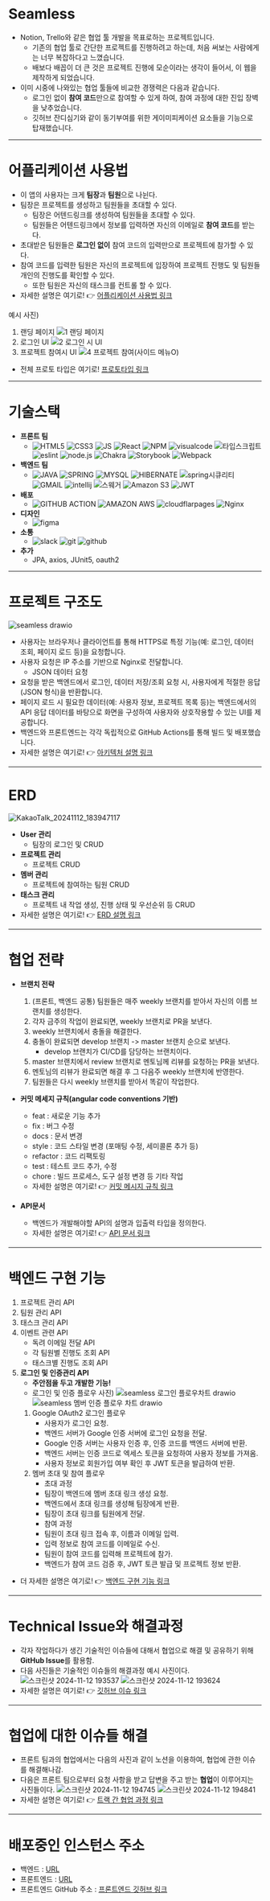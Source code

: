# Seamless
- Notion, Trello와 같은 협업 툴 개발을 목표로하는 프로젝트입니다.
  - 기존의 협업 툴로 간단한 프로젝트를 진행하려고 하는데, 처음 써보는 사람에게는 너무 복잡하다고 느꼈습니다.
  - 배보다 배꼽이 더 큰 것은 프로젝트 진행에 모순이라는 생각이 들어서, 이 웹을 제작하게 되었습니다.
- 이미 시중에 나와있는 협업 툴들에 비교한 경쟁력은 다음과 같습니다.
  - 로그인 없이 **참여 코드**만으로 참여할 수 있게 하여, 참여 과정에 대한 진입 장벽을 낮추었습니다.
  - 깃허브 잔디심기와 같이 동기부여를 위한 게이미피케이션 요소들을 기능으로 탑재했습니다.

---

# 어플리케이션 사용법
- 이 앱의 사용자는 크게 **팀장**과 **팀원**으로 나뉜다.
- 팀장은 프로젝트를 생성하고 팀원들을 초대할 수 있다.
  - 팀장은 어텐드링크를 생성하여 팀원들을 초대할 수 있다.
  - 팀원들은 어텐드링크에서 정보를 입력하면 자신의 이메일로 **참여 코드**를 받는다.
- 초대받은 팀원들은 **로그인 없이** 참여 코드의 입력만으로 프로젝트에 참가할 수 있다.
- 참여 코드를 입력한 팀원은 자신의 프로젝트에 입장하여 프로젝트 진행도 및 팀원들 개인의 진행도를 확인할 수 있다.
  - 또한 팀원은 자신의 태스크를 컨트롤 할 수 있다.
- 자세한 설명은 여기로! 👉 [어플리케이션 사용법 링크](https://github.com/kakao-tech-campus-2nd-step3/Team1_BE/wiki/%EC%96%B4%ED%94%8C%EB%A6%AC%EC%BC%80%EC%9D%B4%EC%85%98-%EC%82%AC%EC%9A%A9%EB%B2%95)

예시 사진)
1. 랜딩 페이지
   ![1  랜딩 페이지](https://github.com/user-attachments/assets/070052c6-333d-49bc-8b6f-b272de5a8a9f)
2. 로그인 UI
   ![2  로그인 시 UI](https://github.com/user-attachments/assets/3d3e342e-7021-46da-8b40-fc1cf864edfc)
3. 프로젝트 참여시 UI
   ![4  프로젝트 참여(사이드 메뉴O)](https://github.com/user-attachments/assets/bf635f6c-299b-4f6c-9c7e-30a763ecd85f)


- 전체 프로토 타입은 여기로! [프로토타입 링크](https://www.figma.com/design/ZhOOxxb7yLfcJORzvXLFjh/%EC%99%80%EC%9D%B4%EC%96%B4%ED%94%84%EB%A0%88%EC%9E%84?node-id=15-7915&node-type=canvas&t=3Nv8MvV08K1XFntC-11)

---

# 기술스택

- **프론트 팀**
  - ![HTML5](https://img.shields.io/badge/HTML5-E34F26?style=for-the-badge&logo=html5&logoColor=white) ![CSS3](https://img.shields.io/badge/CSS3-1572B6?style=for-the-badge&logo=css3&logoColor=white) ![JS](https://img.shields.io/badge/JavaScript-F7DF1E?style=for-the-badge&logo=JavaScript&logoColor=white) ![React](https://img.shields.io/badge/React-20232A?style=for-the-badge&logo=react&logoColor=61DAFB) ![NPM](https://img.shields.io/badge/npm-CB3837?style=for-the-badge&logo=npm&logoColor=white) ![visualcode](https://img.shields.io/badge/Visual_Studio_Code-0078D4?style=for-the-badge&logo=visual) ![타입스크립트](https://img.shields.io/badge/TypeScript-007ACC?style=for-the-badge&logo=typescript&logoColor=white) ![eslint](https://img.shields.io/badge/eslint-3A33D1?style=for-the-badge&logo=eslint&logoColor=white) ![node.js](https://img.shields.io/badge/Node.js-43853D?style=for-the-badge&logo=node.js&logoColor=white) ![Chakra](https://img.shields.io/badge/chakra-%234ED1C5.svg?style=for-the-badge&logo=chakraui&logoColor=white) ![Storybook](https://img.shields.io/badge/-Storybook-FF4785?style=for-the-badge&logo=storybook&logoColor=white) ![Webpack](https://img.shields.io/badge/webpack-%238DD6F9.svg?style=for-the-badge&logo=webpack&logoColor=black)
- **백엔드 팀**
  - ![JAVA](https://img.shields.io/badge/Java-ED8B00?style=for-the-badge&logo=openjdk&logoColor=white) ![SPRING](https://img.shields.io/badge/springboot-6DB33F?style=for-the-badge&logo=springboot&logoColor=white") ![MYSQL](https://img.shields.io/badge/MySQL-00000F?style=for-the-badge&logo=mysql&logoColor=white) ![HIBERNATE](https://img.shields.io/badge/Hibernate-59666C?style=for-the-badge&logo=Hibernate&logoColor=white) ![spring시큐리티](https://img.shields.io/badge/Spring_Security-6DB33F?style=for-the-badge&logo=Spring-Security&logoColor=white) ![GMAIL](https://img.shields.io/badge/Gmail-D14836?style=for-the-badge&logo=gmail&logoColor=white) ![intellij](https://img.shields.io/badge/IntelliJ_IDEA-000000.svg?style=for-the-badge&logo=intellij-idea&logoColor=white) ![스웨거](https://img.shields.io/badge/-Swagger-%23Clojure?style=for-the-badge&logo=swagger&logoColor=white) ![Amazon S3](https://img.shields.io/badge/Amazon%20S3-FF9900?style=for-the-badge&logo=amazons3&logoColor=white) ![JWT](https://img.shields.io/badge/JWT-black?style=for-the-badge&logo=JSON%20web%20tokens)
- **배포**
  - ![GITHUB ACTION](https://img.shields.io/badge/GitHub_Actions-2088FF?style=for-the-badge&logo=github-actions&logoColor=white) ![AMAZON AWS](https://img.shields.io/badge/Amazon_AWS-232F3E?style=for-the-badge&logo=amazon-aws&logoColor=white) ![cloudflarpages](	https://img.shields.io/badge/Cloudflare%20Pages-F38020?style=for-the-badge&logo=Cloudflare%20Pages&logoColor=white) ![Nginx](https://img.shields.io/badge/nginx-%23009639.svg?style=for-the-badge&logo=nginx&logoColor=white)
- **디자인**
  - ![figma](https://img.shields.io/badge/Figma-F24E1E?style=for-the-badge&logo=figma&logoColor=white)
- **소통**
  - ![slack](https://img.shields.io/badge/Slack-4A154B?style=for-the-badge&logo=slack&logoColor=white) ![git](https://img.shields.io/badge/GIT-E44C30?style=for-the-badge&logo=git&logoColor=white) ![github](https://img.shields.io/badge/GitHub-100000?style=for-the-badge&logo=github&logoColor=white)
- **추가**
  - JPA, axios, JUnit5, oauth2

---

# 프로젝트 구조도

![seamless drawio](https://github.com/user-attachments/assets/2bc76c2c-ac20-4d67-b746-f4fa2b064cec)
- 사용자는 브라우저나 클라이언트를 통해 HTTPS로 특정 기능(예: 로그인, 데이터 조회, 페이지 로드 등)을 요청합니다.
- 사용자 요청은 IP 주소를 기반으로 Nginx로 전달합니다.
  - JSON 데이터 요청
- 요청을 받은 백엔드에서 로그인, 데이터 저장/조회 요청 시, 사용자에게 적절한 응답(JSON 형식)을 반환합니다.
- 페이지 로드 시 필요한 데이터(예: 사용자 정보, 프로젝트 목록 등)는 백엔드에서의 API 응답 데이터를 바탕으로 화면을 구성하여 사용자와 상호작용할 수 있는 UI를 제공합니다.
- 백엔드와 프론트엔드는 각각 독립적으로 GitHub Actions를 통해 빌드 및 배포했습니다.
- 자세한 설명은 여기로! 👉 [아키텍처 설명 링크](https://github.com/kakao-tech-campus-2nd-step3/Team1_BE/wiki/%ED%94%84%EB%A1%9C%EC%A0%9D%ED%8A%B8-%EC%95%84%ED%82%A4%ED%85%8D%EC%B2%98%EC%97%90-%EB%8C%80%ED%95%9C-%EC%9E%90%EC%84%B8%ED%95%9C-%EC%84%A4%EB%AA%85)


---

# ERD

![KakaoTalk_20241112_183947117](https://github.com/user-attachments/assets/fcac1f9b-2f0f-4276-9481-47748648e7bf)


- **User 관리** 
  - 팀장의 로그인 및 CRUD
- **프로젝트 관리**
  - 프로젝트 CRUD 
- **멤버 관리**
  - 프로젝트에 참여하는 팀원 CRUD 
- **태스크 관리**
  - 프로젝트 내 작업 생성, 진행 상태 및 우선순위 등 CRUD
- 자세한 설명은 여기로! 👉 [ERD 설명 링크](https://github.com/kakao-tech-campus-2nd-step3/Team1_BE/wiki/ERD-%EC%84%A4%EB%AA%85)


---

# 협업 전략

- **브랜치 전략**
  1. (프론트, 백엔드 공통) 팀원들은 매주 weekly 브랜치를 받아서 자신의 이름 브랜치를 생성한다.
  2. 각자 금주의 작업이 완료되면, weekly 브랜치로 PR을 보낸다.
  3. weekly 브랜치에서 충돌을 해결한다.
  4. 충돌이 완료되면 develop 브랜치 -> master 브랜치 순으로 보낸다.
     - develop 브랜치가 CI/CD를 담당하는 브랜치이다.
  5. master 브랜치에서 review 브랜치로 멘토님께 리뷰를 요청하는 PR을 보낸다.
  6. 멘토님의 리뷰가 완료되면 해결 후 그 다음주 weekly 브랜치에 반영한다.
  7. 팀원들은 다시 weekly 브랜치를 받아서 똑같이 작업한다.


- **커밋 메세지 규칙(angular code conventions 기반)**
  - feat : 새로운 기능 추가
  - fix : 버그 수정
  - docs : 문서 변경
  - style : 코드 스타일 변경 (포매팅 수정, 세미콜론 추가 등)
  - refactor : 코드 리팩토링
  - test : 테스트 코드 추가, 수정
  - chore : 빌드 프로세스, 도구 설정 변경 등 기타 작업
  - 자세한 설명은 여기로! 👉 [커밋 메시지 규칙 링크](https://quickest-asterisk-75d.notion.site/P2P-d38e691fbcbb4a719274fb91e48f91cd?p=1d0fac986a2e48e5a4152524214084e7&pm=s)


- **API문서**
  - 백엔드가 개발해야할 API의 설명과 입출력 타입을 정의한다.
  - 자세한 설명은 여기로! 👉 [API 문서 링크](https://quickest-asterisk-75d.notion.site/P2P-d38e691fbcbb4a719274fb91e48f91cd?p=905fd6f9a8a140178580b5fd9593e0fe&pm=s)

---

# 백엔드 구현 기능

1. 프로젝트 관리 API
2. 팀원 관리 API
3. 태스크 관리 API
4. 이벤트 관련 API
   - 독려 이메일 전달 API
   - 각 팀원별 진행도 조회 API
   - 태스크별 진행도 조회 API
5. **로그인 및 인증관리 API**
   - **주안점을 두고 개발한 기능!**
   - 로그인 및 인증 플로우 사진)
![seamless 로그인 플로우차트 drawio](https://github.com/user-attachments/assets/0dd89459-af2a-42be-9a06-18791d4e3f1b)
![seamless 멤버 인증 플로우 차트 drawio](https://github.com/user-attachments/assets/030044e6-054a-4c12-b63e-044064ae5cbd)
   1. Google OAuth2 로그인 플로우
      - 사용자가 로그인 요청.
      - 백엔드 서버가 Google 인증 서버에 로그인 요청을 전달.
      - Google 인증 서버는 사용자 인증 후, 인증 코드를 백엔드 서버에 반환.
      - 백엔드 서버는 인증 코드로 엑세스 토큰을 요청하여 사용자 정보를 가져옴.
      - 사용자 정보로 회원가입 여부 확인 후 JWT 토큰을 발급하여 반환.
   2. 멤버 초대 및 참여 플로우
      - 초대 과정
      - 팀장이 백엔드에 멤버 초대 링크 생성 요청.
      - 백엔드에서 초대 링크를 생성해 팀장에게 반환.
      - 팀장이 초대 링크를 팀원에게 전달.
      - 참여 과정
      - 팀원이 초대 링크 접속 후, 이름과 이메일 입력.
      - 입력 정보로 참여 코드를 이메일로 수신.
      - 팀원이 참여 코드를 입력해 프로젝트에 참가.
      - 백엔드가 참여 코드 검증 후, JWT 토큰 발급 및 프로젝트 정보 반환.

- 더 자세한 설명은 여기로! 👉 [백엔드 구현 기능 링크](https://github.com/kakao-tech-campus-2nd-step3/Team1_BE/wiki/%EB%B0%B1%EC%97%94%EB%93%9C-%EA%B5%AC%ED%98%84-%EA%B8%B0%EB%8A%A5-%EC%83%81%EC%84%B8-%EC%84%A4%EB%AA%85-%ED%8E%98%EC%9D%B4%EC%A7%80)

---

# Technical Issue와 해결과정

- 각자 작업하다가 생긴 기술적인 이슈들에 대해서 협업으로 해결 및 공유하기 위해 **GitHub Issue**를 활용함.
- 다음 사진들은 기술적인 이슈들의 해결과정 예시 사진이다.
  ![스크린샷 2024-11-12 193537](https://github.com/user-attachments/assets/55fb2544-0547-4e1c-aa99-2deee1541767)
![스크린샷 2024-11-12 193624](https://github.com/user-attachments/assets/16174838-f3db-4161-98f6-54dda06d3e03)
- 자세한 설명은 여기로! 👉 [깃허브 이슈 링크](https://github.com/kakao-tech-campus-2nd-step3/Team1_BE/issues)

---

# 협업에 대한 이슈들 해결 

- 프론트 팀과의 협업에서는 다음의 사진과 같이 노션을 이용하여, 협업에 관한 이슈를 해결해나감.
- 다음은 프론트 팀으로부터 요청 사항을 받고 답변을 주고 받는 **협업**이 이루어지는 사진들이다.
![스크린샷 2024-11-12 194745](https://github.com/user-attachments/assets/c57ea804-562c-4855-bb28-29feaedf55c3)
![스크린샷 2024-11-12 194841](https://github.com/user-attachments/assets/8e61bab5-a27f-4251-a3fa-e51dd098e4f4)
- 자세한 설명은 여기로! 👉 [트랙 간 협업 과정 링크](https://polar-yellowhorn-1cd.notion.site/Swagger-241107-137a2fbcb2b180a0a67cf6906ab83ab8)

---

# 배포중인 인스턴스 주소

- 백엔드 : [URL](3.36.254.166)
- 프론트엔드 : [URL](https://team1-fe.pages.dev/)
- 프론트엔드 GitHub 주소 : [프론트엔드 깃허브 링크](https://github.com/kakao-tech-campus-2nd-step3/Team1_FE)